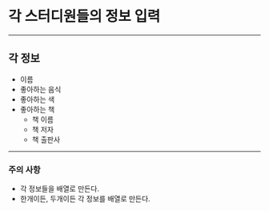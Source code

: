 # 각 스터디원들의 정보 입력
-------------------------------------------------------------
## 각 정보

+ 이름
+ 좋아하는 음식
+ 좋아하는 색
+ 좋아하는 책
  + 책 이름
  + 책 저자
  + 책 출판사

-------------------------------------------------------------
### 주의 사항
+ 각 정보들을 배열로 만든다. 
+ 한개이든, 두개이든 각 정보를 배열로 만든다. 
